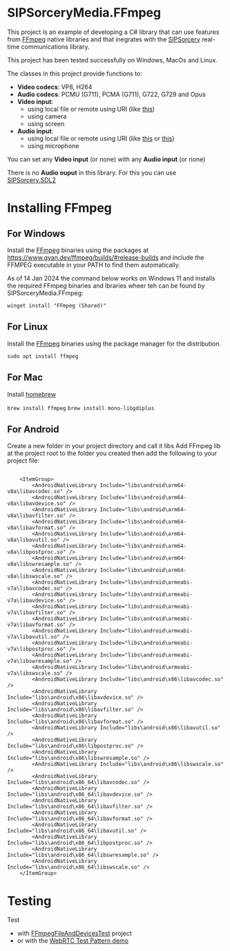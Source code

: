 # SIPSorceryMedia.FFmpeg

This project is an example of developing a C# library that can use features from [FFmpeg](https://ffmpeg.org/) native libraries and that inegrates with the [SIPSorcery](https://github.com/sipsorcery-org/sipsorcery) real-time communications library.

This project has been tested successfully on Windows, MacOs and Linux.

The classes in this project provide functions to:

 - **Video codecs**: VP8, H264
 - **Audio codecs**: PCMU (G711), PCMA (G711), G722, G729 and Opus
 - **Video input**:
    - using local file or remote using URI (like [this](https://upload.wikimedia.org/wikipedia/commons/3/36/Cosmos_Laundromat_-_First_Cycle_-_Official_Blender_Foundation_release.webm))
    - using camera 
    - using screen
 - **Audio input**:
    - using local file or remote using URI (like [this](https://upload.wikimedia.org/wikipedia/commons/3/36/Cosmos_Laundromat_-_First_Cycle_-_Official_Blender_Foundation_release.webm) or [this](https://upload.wikimedia.org/wikipedia/commons/0/0f/Pop_RockBrit_%28exploration%29-en_wave.wav))
    - using microphone

You can set any **Video input** (or none) with any **Audio input** (or none)

There is no **Audio ouput** in this library. For this you can use [SIPSorcery.SDL2](https://github.com/sipsorcery-org/SIPSorcery.SDL2)

# Installing FFmpeg

## For Windows

Install the [FFmpeg](https://www.ffmpeg.org/) binaries using the packages at https://www.gyan.dev/ffmpeg/builds/#release-builds and include the FFMPEG executable in your PATH to find them automatically.

As of 14 Jan 2024 the command below works on Windows 11 and installs the required FFmpeg binaries and lbraries wheer teh can be found by SIPSorceryMedia.FFmpeg:

`winget install "FFmpeg (Shared)"`

## For Linux

Install the [FFmpeg](https://www.ffmpeg.org/) binaries using the package manager for the distribution.

`sudo apt install ffmpeg`

## For Mac

Install [homebrew](https://brew.sh/)

`brew install ffmpeg`
`brew install mono-libgdiplus`
## For Android
Create a new folder in your project directory and call it libs
Add FFmpeg lib at the project root to the folder you created
then add the following to your project file:

```

	<ItemGroup>
		<AndroidNativeLibrary Include="libs\android\arm64-v8a\libavcodec.so" />
		<AndroidNativeLibrary Include="libs\android\arm64-v8a\libavdevice.so" />
		<AndroidNativeLibrary Include="libs\android\arm64-v8a\libavfilter.so" />
		<AndroidNativeLibrary Include="libs\android\arm64-v8a\libavformat.so" />
		<AndroidNativeLibrary Include="libs\android\arm64-v8a\libavutil.so" />
		<AndroidNativeLibrary Include="libs\android\arm64-v8a\libpostproc.so" />
		<AndroidNativeLibrary Include="libs\android\arm64-v8a\libswresample.so" />
		<AndroidNativeLibrary Include="libs\android\arm64-v8a\libswscale.so" />
		<AndroidNativeLibrary Include="libs\android\armeabi-v7a\libavcodec.so" />
		<AndroidNativeLibrary Include="libs\android\armeabi-v7a\libavdevice.so" />
		<AndroidNativeLibrary Include="libs\android\armeabi-v7a\libavfilter.so" />
		<AndroidNativeLibrary Include="libs\android\armeabi-v7a\libavformat.so" />
		<AndroidNativeLibrary Include="libs\android\armeabi-v7a\libavutil.so" />
		<AndroidNativeLibrary Include="libs\android\armeabi-v7a\libpostproc.so" />
		<AndroidNativeLibrary Include="libs\android\armeabi-v7a\libswresample.so" />
		<AndroidNativeLibrary Include="libs\android\armeabi-v7a\libswscale.so" />
		<AndroidNativeLibrary Include="libs\android\x86\libavcodec.so" />
		<AndroidNativeLibrary Include="libs\android\x86\libavdevice.so" />
		<AndroidNativeLibrary Include="libs\android\x86\libavfilter.so" />
		<AndroidNativeLibrary Include="libs\android\x86\libavformat.so" />
		<AndroidNativeLibrary Include="libs\android\x86\libavutil.so" />
		<AndroidNativeLibrary Include="libs\android\x86\libpostproc.so" />
		<AndroidNativeLibrary Include="libs\android\x86\libswresample.so" />
		<AndroidNativeLibrary Include="libs\android\x86\libswscale.so" />
		<AndroidNativeLibrary Include="libs\android\x86_64\libavcodec.so" />
		<AndroidNativeLibrary Include="libs\android\x86_64\libavdevice.so" />
		<AndroidNativeLibrary Include="libs\android\x86_64\libavfilter.so" />
		<AndroidNativeLibrary Include="libs\android\x86_64\libavformat.so" />
		<AndroidNativeLibrary Include="libs\android\x86_64\libavutil.so" />
		<AndroidNativeLibrary Include="libs\android\x86_64\libpostproc.so" />
		<AndroidNativeLibrary Include="libs\android\x86_64\libswresample.so" />
		<AndroidNativeLibrary Include="libs\android\x86_64\libswscale.so" />
	</ItemGroup>
```
# Testing

Test 
- with [FFmpegFileAndDevicesTest](./test/FFmpegFileAndDevicesTest) project
- or with the [WebRTC Test Pattern demo](https://github.com/sipsorcery/sipsorcery/tree/master/examples/WebRTCExamples/WebRTCTestPatternServer)



